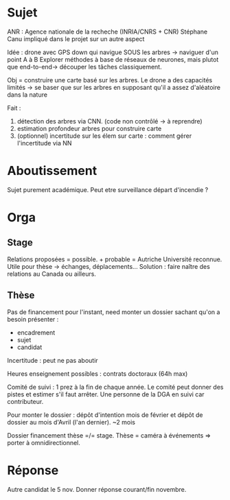 # Sujet
ANR : Agence nationale de la recheche (INRIA/CNRS + CNR)
Stéphane Canu impliqué dans le projet sur un autre aspect

Idée : drone avec GPS down qui navigue SOUS les arbres -> naviguer d'un point A à B
Explorer méthodes à base de réseaux de neurones, mais plutot que end-to-end-> découper les tâches classiquement.

Obj = construire une carte basé sur les arbres. Le drone a des capacités limités -> se baser que sur les arbres en supposant qu'il  a assez d'aléatoire dans la nature


Fait :
1. détection des arbres via CNN. (code non contrôlé -> à reprendre)
2. estimation profondeur arbres pour construire carte
3. (optionnel) incertitude sur les élem sur carte : comment gérer l'incertitude via NN

# Aboutissement
Sujet purement académique. Peut etre surveillance départ d'incendie ?

# Orga
## Stage
Relations proposées =  possible. + probable = Autriche Université reconnue. Utile pour thèse -> échanges, déplacements...
Solution : faire naître des relations au Canada ou ailleurs.

## Thèse
Pas de financement pour l'instant, need monter un dossier sachant qu'on a besoin présenter :

- encadrement
- sujet
- candidat

Incertitude : peut ne pas aboutir

Heures enseignement possibles : contrats doctoraux (64h max)

Comité de suivi : 1 prez à la fin de chaque année. Le comité peut donner des pistes et estimer s'il faut arrêter. Une personne de la DGA en suivi car contributeur.


Pour monter le dossier : dépôt d'intention mois de février et dépôt de dossier au mois d'Avril (l'an dernier). ~2 mois

Dossier financement thèse =/= stage. Thèse = caméra à événements => porter à omnidirectionnel.

# Réponse
Autre candidat le 5 nov. Donner réponse courant/fin novembre.
